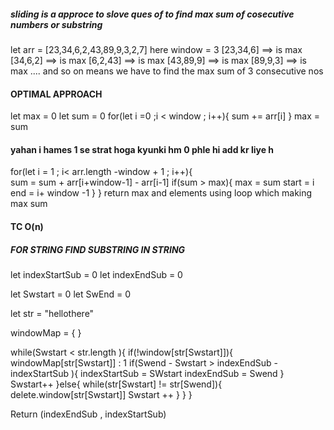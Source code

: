 #####   sliding  is a approce to slove ques of to find max sum of cosecutive numbers or substring   #####

let arr = [23,34,6,2,43,89,9,3,2,7]
here  window =  3
[23,34,6]  ==>  is max
[34,6,2]   ==>  is max
[6,2,43]   ==>  is max
[43,89,9]  ==>  is max
[89,9,3]   ==>  is max    .... and so on
means we have to find the max sum of 3 consecutive  nos

####      OPTIMAL  APPROACH    ####

let max  = 0
let sum = 0
for(let i =0 ;i < window ; i++){
    sum += arr[i]
}
max = sum

####     yahan i hames 1 se strat hoga kyunki hm 0 phle hi add kr liye h    ####
for(let i = 1 ; i< arr.length -window + 1 ; i++){  
    sum = sum + arr[i+window-1] - arr[i-1]
    if(sum > max){
        max = sum
        start = i
        end = i+ window -1
    }
}
return max and elements using loop  which making  max  sum


####    TC  O(n)   #######


#####      FOR  STRING   FIND  SUBSTRING   IN   STRING    #####


let indexStartSub = 0
let indexEndSub = 0

let Swstart   = 0 
let SwEnd  = 0 

let str  =  "hellothere"

windowMap = { }

while(Swstart  < str.length ){
    if(!window[str[Swstart]]){
        windowMap[str[Swstart]] : 1
        if(Swend - Swstart > indexEndSub - indexStartSub ){
            indexStartSub = SWstart
            indexEndSub  = Swend
        }
        Swstart++
    }else{
        while(str[Swstart] != str[Swend]){
            delete.window[str[Swstart]]
            Swstart ++
        }
    }
}

Return   (indexEndSub , indexStartSub)